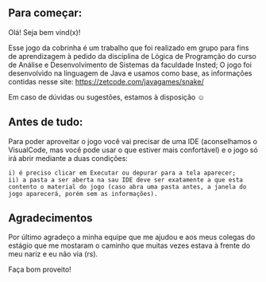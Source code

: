 ## Para começar:
Olá! Seja bem vind(x)! 

Esse jogo da cobrinha é um trabalho que foi realizado em grupo para fins de aprendizagem à pedido da disciplina de Lógica de Programção do curso de Análise e Desenvolvimento de Sistemas da faculdade Insted; O jogo foi desenvolvido na linguagem de Java e usamos como base, as informações contidas nesse site: https://zetcode.com/javagames/snake/

Em caso de dúvidas ou sugestões, estamos à disposição ☺

## Antes de tudo:

Para poder aproveitar o jogo você vai precisar de uma IDE (aconselhamos o VisualCode, mas você pode usar o que estiver mais confortável) e o jogo só irá abrir mediante a duas condições:

    i) é preciso clicar em Executar ou depurar para a tela aparecer;
    ii) a pasta a ser aberta na sau IDE deve ser exatamente a que esta contento o material do jogo (caso abra uma pasta antes, a janela do jogo aparecerá, porém sem as informações).

## Agradecimentos

Por último agradeço a minha equipe que me ajudou e aos meus colegas do estágio que me mostaram o caminho que muitas vezes estava à frente do meu nariz e eu não via (rs).

Faça bom proveito!
